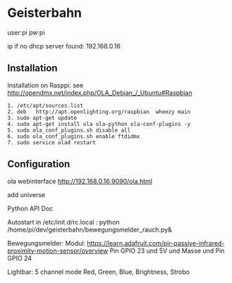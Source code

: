 Geisterbahn
===========

user:pi
pw:pi

ip if no dhcp server found: 192.168.0.16

Installation
------------

Installation on Rasppi:
see http://opendmx.net/index.php/OLA_Debian_/_Ubuntu#Raspbian


	1. /etc/apt/sources.list
	2. deb   http://apt.openlighting.org/raspbian  wheezy main
	3. sudo apt-get update
	4. sudo apt-get install ola ola-python ola-conf-plugins -y
	5. sudo ola_conf_plugins.sh disable all
	6. sudo ola_conf_plugins.sh enable ftdidmx
	7. sudo service olad restart

Configuration
-------------
ola webinterface http://192.168.0.16:9090/ola.html

add universe

Python API Doc

Autostart in /etc/init.d/rc.local : python /home/pi/dev/geisterbahn/bewegungsmelder_rauch.py&

Bewegungsmelder:
Modul: https://learn.adafruit.com/pir-passive-infrared-proximity-motion-sensor/overview
Pin GPIO 23 und 5V und Masse
und Pin GPIO 24

Lightbar: 
5 channel mode  Red, Green, Blue, Brightness, Strobo

